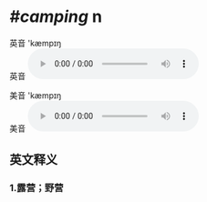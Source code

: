 # ***\#camping*** n
英音 'kæmpɪŋ  
英音
<audio src="./media/camping1_AAC.aac" controls="controls"></audio>

美音 'kæmpɪŋ  
美音
<audio src="./media/camping2_AAC.aac" controls="controls"></audio>



  

英文释义
---
### 1.**露营；野营**  


